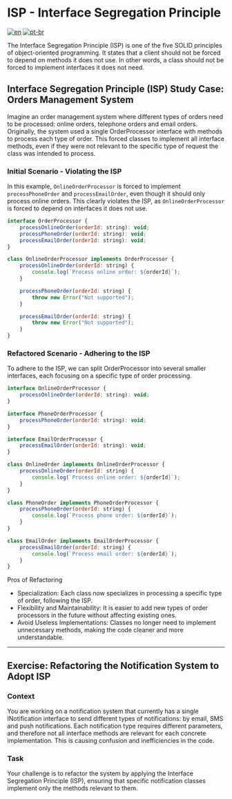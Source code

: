 # ISP - Interface Segregation Principle
[![en](https://img.shields.io/badge/lang-en-red.svg)](./README.md)
[![pt-br](https://img.shields.io/badge/lang-pt--br-green.svg)](./README.pt-br.md)

The Interface Segregation Principle (ISP) is one of the five SOLID principles of object-oriented programming. It states that a client should not be forced to depend on methods it does not use. In other words, a class should not be forced to implement interfaces it does not need.

## Interface Segregation Principle (ISP) Study Case: Orders Management System

Imagine an order management system where different types of orders need to be processed: online orders, telephone orders and email orders. Originally, the system used a single OrderProcessor interface with methods to process each type of order. This forced classes to implement all interface methods, even if they were not relevant to the specific type of request the class was intended to process.

### Initial Scenario - Violating the ISP

In this example, `OnlineOrderProcessor` is forced to implement `processPhoneOrder` and `processEmailOrder`, even though it should only process online orders. This clearly violates the ISP, as `OnlineOrderProcessor` is forced to depend on interfaces it does not use.

```javascript
interface OrderProcessor {
    processOnlineOrder(orderId: string): void;
    processPhoneOrder(orderId: string): void;
    processEmailOrder(orderId: string): void;
}

class OnlineOrderProcessor implements OrderProcessor {
    processOnlineOrder(orderId: string) {
        console.log(`Process online order: ${orderId}`);
    }

    processPhoneOrder(orderId: string) {
        throw new Error("Not supported");
    }

    processEmailOrder(orderId: string) {
        throw new Error("Not supported");
    }
}
```

### Refactored Scenario - Adhering to the ISP

To adhere to the ISP, we can split OrderProcessor into several smaller interfaces, each focusing on a specific type of order processing.


```javascript
interface OnlineOrderProcessor {
    processOnlineOrder(orderId: string): void;
}

interface PhoneOrderProcessor {
    processPhoneOrder(orderId: string): void;
}

interface EmailOrderProcessor {
    processEmailOrder(orderId: string): void;
}

class OnlineOrder implements OnlineOrderProcessor {
    processOnlineOrder(orderId: string) {
        console.log(`Process online order: ${orderId}`);
    }
}

class PhoneOrder implements PhoneOrderProcessor {
    processPhoneOrder(orderId: string) {
        console.log(`Process phone order: ${orderId}`);
    }
}

class EmailOrder implements EmailOrderProcessor {
    processEmailOrder(orderId: string) {
        console.log(`Process email order: ${orderId}`);
    }
}
```

Pros of Refactoring

- Specialization: Each class now specializes in processing a specific type of order, following the ISP.
- Flexibility and Maintainability: It is easier to add new types of order processors in the future without affecting existing ones.
- Avoid Useless Implementations: Classes no longer need to implement unnecessary methods, making the code cleaner and more understandable.

---

## Exercise: Refactoring the Notification System to Adopt ISP

### Context
You are working on a notification system that currently has a single INotification interface to send different types of notifications: by email, SMS and push notifications. Each notification type requires different parameters, and therefore not all interface methods are relevant for each concrete implementation. This is causing confusion and inefficiencies in the code.

### Task
Your challenge is to refactor the system by applying the Interface Segregation Principle (ISP), ensuring that specific notification classes implement only the methods relevant to them.
